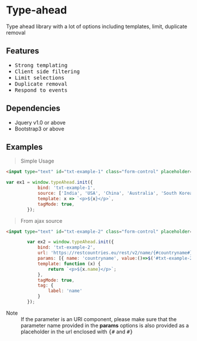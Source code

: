 # Type-ahead #
Type ahead library with a lot of options including templates, limit, duplicate removal
## Features ##

<ul>
            <li><kbd>Strong templating</kbd></li>
            <li><kbd>Client side filtering</kbd></li>
            <li><kbd>Limit selections</kbd></li>
            <li><kbd>Duplicate removal</kbd></li>
            <li><kbd>Respond to events</kbd></li>
</ul>

## Dependencies ##

- Jquery v1.0 or above
- Bootstrap3 or above

## Examples ##

> Simple Usage 
```html
<input type="text" id="txt-example-1" class="form-control" placeholder="type country name" />
```
```javascript
var ex1 = window.typeAhead.init({
            bind: 'txt-example-1',
            source: ['India', 'USA', 'China', 'Australia', 'South Korea', 'Japan', 'United kingdom'],
            template: x => `<p>${x}</p>`,
            tagMode: true,
        });
```
> From ajax source 
```html
<input type="text" id="txt-example-2" class="form-control" placeholder="type country name" />
```
```javascript
        var ex2 = window.typeAhead.init({
            bind: 'txt-example-2',
            url: 'https://restcountries.eu/rest/v2/name/{#countryname#}',
            params: [{ name: 'countryname', value:()=>$('#txt-example-2').val()}],
            template: function (x) {
                return `<p>${x.name}</p>`;
            },
            tagMode: true,
            tag: {
                label: 'name'
            }
        });
```
<dl>
  <dt>Note</dt>
  <dd>If the parameter is an URI component, please make sure that the parameter name provided in the <b>params</b> options is also provided as a placeholder in the url enclosed with <kbd>{#</kbd> and <kbd>#}</kbd></dd>

</dl>

